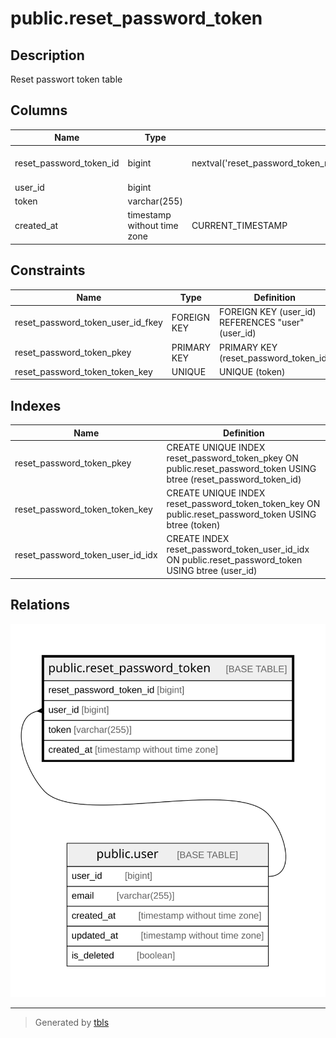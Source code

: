 # public.reset_password_token

## Description

Reset passwort token table

## Columns

| Name                    | Type                        | Default                                                               | Nullable | Children | Parents                       | Comment                 |
| ----------------------- | --------------------------- | --------------------------------------------------------------------- | -------- | -------- | ----------------------------- | ----------------------- |
| reset_password_token_id | bigint                      | nextval('reset_password_token_reset_password_token_id_seq'::regclass) | false    |          |                               | Reset password token ID |
| user_id                 | bigint                      |                                                                       | false    |          | [public.user](public.user.md) | User ID                 |
| token                   | varchar(255)                |                                                                       | false    |          |                               | Token                   |
| created_at              | timestamp without time zone | CURRENT_TIMESTAMP                                                     | false    |          |                               | Create date             |

## Constraints

| Name                              | Type        | Definition                                       |
| --------------------------------- | ----------- | ------------------------------------------------ |
| reset_password_token_user_id_fkey | FOREIGN KEY | FOREIGN KEY (user_id) REFERENCES "user"(user_id) |
| reset_password_token_pkey         | PRIMARY KEY | PRIMARY KEY (reset_password_token_id)            |
| reset_password_token_token_key    | UNIQUE      | UNIQUE (token)                                   |

## Indexes

| Name                             | Definition                                                                                                         |
| -------------------------------- | ------------------------------------------------------------------------------------------------------------------ |
| reset_password_token_pkey        | CREATE UNIQUE INDEX reset_password_token_pkey ON public.reset_password_token USING btree (reset_password_token_id) |
| reset_password_token_token_key   | CREATE UNIQUE INDEX reset_password_token_token_key ON public.reset_password_token USING btree (token)              |
| reset_password_token_user_id_idx | CREATE INDEX reset_password_token_user_id_idx ON public.reset_password_token USING btree (user_id)                 |

## Relations

![er](public.reset_password_token.svg)

---

> Generated by [tbls](https://github.com/k1LoW/tbls)
